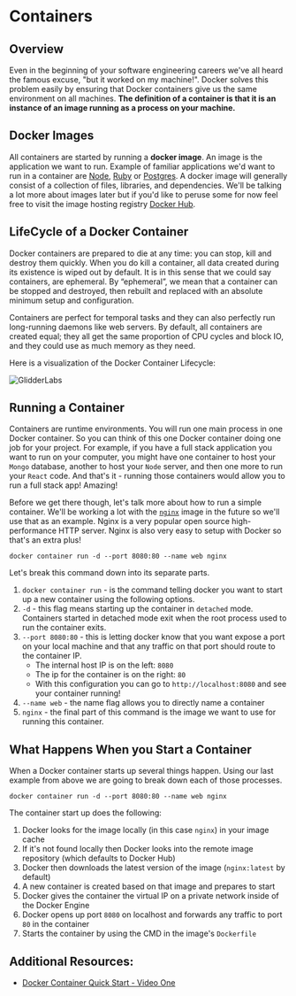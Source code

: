 # Containers

## Overview
Even in the beginning of your software engineering careers we've all heard the famous excuse, "but it worked on my machine!". Docker solves this problem easily by ensuring that Docker containers give us the same environment on all machines. **The definition of a container is that it is an instance of an image running as a process on your machine.**

## Docker Images
All containers are started by running a **docker image**. An image is the application we want to run. Example of familiar applications we'd want to run in a container are [Node][node], [Ruby][ruby] or [Postgres][postgres-docker]. A docker image will generally consist of a collection of files, libraries, and dependencies. We'll be talking a lot more about images later but if you'd like to peruse some for now feel free to visit the image hosting registry [Docker Hub][dockerhub]. 

[postgres-docker]: https://hub.docker.com/_/postgres
[ruby]: https://hub.docker.com/_/ruby
[node]: https://hub.docker.com/_/node
[dockerhub]: https://hub.docker.com/

## LifeCycle of a Docker Container
Docker containers are prepared to die at any time: you can stop, kill and destroy them quickly. When you do kill a container, all data created during its existence is wiped out by default. It is in this sense that we could say containers, are ephemeral. By “ephemeral”, we mean that a container can be stopped and destroyed, then rebuilt and replaced with an absolute minimum setup and configuration. 

Containers are perfect for temporal tasks and they can also perfectly run long-running daemons like web servers. By default, all containers are created equal; they all get the same proportion of CPU cycles and block IO, and they could use as much memory as they need. 

Here is a visualization of the Docker Container Lifecycle:

![GlidderLabs](https://assets.aaonline.io/Docker/GlidderLabs.png)


## Running a Container
Containers are runtime environments. You will run one main process in one Docker container. So you can think of this one Docker container doing one job for your project. For example, if you have a full stack application you want to run on your computer, you might have one  container to host your `Mongo` database, another to host your `Node` server, and then one more to run your `React` code.  And that's it - running those containers would allow you to run a full stack app! Amazing!

Before we get there though, let's talk more about how to run a simple container. We'll be working a lot with the [`nginx`][nginx] image in the future so we'll use that as an example. Nginx is a very popular open source high-performance HTTP server. Nginx is also very easy to setup with Docker so that's an extra plus!


```ssh
docker container run -d --port 8080:80 --name web nginx
```

Let's break this command down into its separate parts. 
1. `docker container run` - is the command telling docker you want to start up a new container using the following options.
2. `-d` - this flag means starting up the container in `detached` mode. Containers started in detached mode exit when the root process used to run the container exits.
3. `--port 8080:80` - this is letting docker know that you want expose a port on your local machine and that any traffic on that port should route to the container IP. 
    - The internal host IP is on the left: `8080`  
    - The ip for the container is on the right: `80`
    - With this configuration you can go to `http://localhost:8080` and see your container running!
4. `--name web` - the name flag allows you to directly name a container
5. `nginx` - the final part of this command is the image we want to use for running this container.


[nginx]: https://hub.docker.com/_/nginx

## What Happens When you Start a Container
When a Docker container starts up several things happen. Using our last example from above we are going to break down each of those processes.

```ssh
docker container run -d --port 8080:80 --name web nginx
```

The container start up does the following: 
1. Docker looks for the image locally (in this case `nginx`) in your image cache
2. If it's not found locally then Docker looks into the remote image repository (which defaults to Docker Hub)
3. Docker then downloads the latest version of the image (`nginx:latest` by default)
4. A new container is created based on that image and prepares to start
5. Docker gives the container the  virtual IP on a private network inside of the Docker Engine
6. Docker opens up port `8080` on localhost and forwards any traffic to port `80` in the container
7. Starts the container by using the CMD in the image's `Dockerfile`


## Additional Resources:
- [Docker Container Quick Start - Video One](https://medium.freecodecamp.org/docker-quick-start-video-tutorials-1dfc575522a0)
